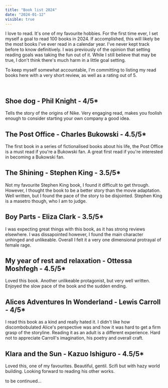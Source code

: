 ```yaml
---
title: "Book list 2024"
date: "2024-01-12"
visible: true
---
```


I love to read. It's one of my favourite hobbies. For the first time ever, I set myself a goal to read 100 books in 2024. If accomplished, this will likely be the most books I've ever read in a calendar year. I've never kept track before to know definitively. I was previously of the opinion that setting reading goals was taking the fun out of it. While I still believe that may be true, I don't think there's much harm in a little goal setting.

To keep myself somewhat accountable, I'm committing to listing my read books here with a very short review, as well as a rating out of 5.

<br/>

## Shoe dog - Phil Knight - 4/5\*

Tells the story of the origins of Nike. Very engaging read, makes you foolish enough to consider starting your own company a good idea.

## The Post Office - Charles Bukowski - 4.5/5\*

The first book in a series of fictionalised books about his life, the Post Office is a must read if you're a Bukowski fan. A great first read if you're interested in becoming a Bukowski fan.

## The Shining - Stephen King - 3.5/5\*

Not my favourite Stephen King book, I found it difficult to get through. However, I thought the book to be a better story than the movie adaptation. Well written, but I found the pace of the story to be disjointed. Stephen King is a masetro though, who I am to judge.

## Boy Parts - Eliza Clark - 3.5/5\*

I was expecting great things with this book, as it has strong reviews elsewhere. I was dissapointed however, I found the main character unhinged and unlikeable. Overall I felt it a very one dimensional protrayal of female rage.

## My year of rest and relaxation - Ottessa Moshfegh - 4.5/5\*

Loved this book. Another unlikeable protagonist, but very well written. Enjoyed the slow pace of the book and the sudden ending.

## Alices Adventures In Wonderland - Lewis Carroll - 4/5\*

I read this book as a kind and really hated it. I didn't like how discombobulated Alice's perspective was and how it was hard to get a firm grasp of the storyline. Reading it as an adult is a different experience. Hard not to appreciate Carroll's imagination, his poetry and overall craft.

## Klara and the Sun - Kazuo Ishiguro - 4.5/5\*

Loved this, one of my favourites. Beautiful, gentil. Scifi but with hazy world building. Looking forward to reading his other works.

to be continued...
